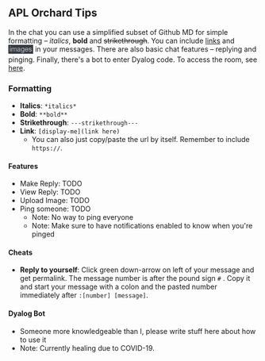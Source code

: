 ## APL Orchard Tips

In the chat you can use a simplified subset of Github MD for simple formatting – *italics*, **bold** and ~~strikethrough~~.
You can include [links](https://en.wikipedia.org/wiki/Easter_egg_(media)) and 
<sub><img src="/image.png" alt="image" width="50" /></sub> in your messages. There are also basic chat features – replying and pinging. Finally, there's a bot to enter Dyalog code. To access the room, see [here](https://aplwiki.com/wiki/APL_Orchard#Access).

### Formatting

* **Italics**: `*italics*`
* **Bold**: `**bold**`
* **Strikethrough**: `---strikethrough---`
* **Link**: `[display-me](link here)`
  * You can also just copy/paste the url by itself. Remember to include `https://`.

#### Features

- Make Reply: TODO
- View Reply: TODO
- Upload Image: TODO
- Ping someone: TODO
  - Note: No way to ping everyone
  - Note: Make sure to have notifications enabled to know when you're pinged

#### Cheats

- **Reply to yourself**: Click green down-arrow on left of your message and get permalink. The message number is after the pound sign `#` . Copy it and start your message with a colon and the pasted number immediately after `:[number] [message]`.

#### Dyalog Bot

- Someone more knowledgeable than I, please write stuff here about how to use it
- Note: Currently healing due to COVID-19.
